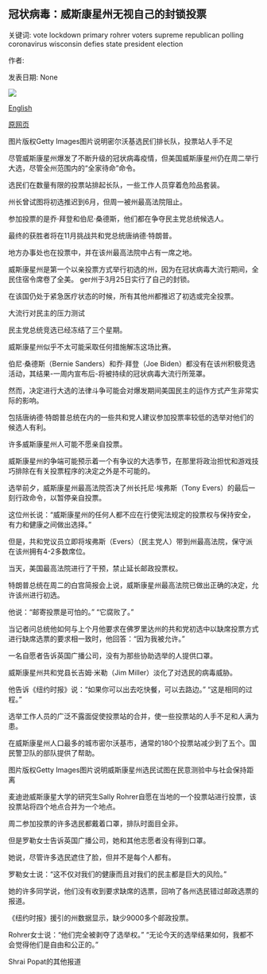 ## 冠状病毒：威斯康星州无视自己的封锁投票

关键词: vote lockdown primary rohrer voters supreme republican polling coronavirus wisconsin defies state president election

作者: 

发表日期: None

![](https://ichef.bbci.co.uk/news/1024/branded_news/11435/production/_111690707_wisconsin4.jpg)

[English](Coronavirus%3A%20Wisconsin%20defies%20its%20own%20lockdown%20to%20vote.md)

[原网页](https://www.bbc.com/news/world-us-canada-52208440)

图片版权Getty Images图片说明密尔沃基选民们排长队，投票站人手不足

尽管威斯康星州爆发了不断升级的冠状病毒疫情，但美国威斯康星州仍在周二举行大选，尽管全州范围内的“全家待命”命令。

选民们在数量有限的投票站排起长队，一些工作人员穿着危险品套装。

州长曾试图将初选推迟到6月，但周一被州最高法院阻止。

参加投票的是乔·拜登和伯尼·桑德斯，他们都在争夺民主党总统候选人。

最终的获胜者将在11月挑战共和党总统唐纳德·特朗普。

地方办事处也在投票中，并在该州最高法院中占有一席之地。

威斯康星州是第一个以亲投票方式举行初选的州，因为在冠状病毒大流行期间，全民住宿令席卷了全美。 ger州于3月25日实行了自己的封锁。

在该国仍处于紧急医疗状态的时候，所有其他州都推迟了初选或完全投票。

大流行对民主的压力测试

民主党总统竞选已经冻结了三个星期。

威斯康星州似乎不太可能采取任何措施解冻这场比赛。

伯尼·桑德斯（Bernie Sanders）和乔·拜登（Joe Biden）都没有在该州积极竞选活动，其结果-一周内宣布后-将被持续的冠状病毒大流行所笼罩。

然而，决定进行大选的法律斗争可能会对爆发期间美国民主的运作方式产生非常实际的影响。

包括唐纳德·特朗普总统在内的一些共和党人建议参加投票率较低的选举对他们的候选人有利。

许多威斯康星州人可能不愿亲自投票。

威斯康星州的争端可能预示着一个有争议的大选季节，在那里将政治担忧和游戏技巧排除在有关投票程序的决定之外是不可能的。

选举前夕，威斯康星州最高法院否决了州长托尼·埃弗斯（Tony Evers）的最后一刻行政命令，以暂停亲自投票。

这位州长说：“威斯康星州的任何人都不应在行使宪法规定的投票权与保持安全，有力和健康之间做出选择。”

但是，共和党议员立即将埃弗斯（Evers）（民主党人）带到州最高法院，保守派在该州拥有4-2多数席位。

当天，美国最高法院进行了干预，禁止延长邮政投票权。

特朗普总统在周二的白宫简报会上说，威斯康星州最高法院已做出正确的决定，允许该州进行初选。

他说：“邮寄投票是可怕的。” “它腐败了。”

当记者问总统他如何与上个月他要求在佛罗里达州的共和党初选中以缺席投票方式进行缺席选票的要求相一致时，他回答：“因为我被允许。”

一名自愿者告诉英国广播公司，没有为那些协助选举的人提供口罩。

威斯康星州共和党县长吉姆·米勒（Jim Miller）淡化了对选民的病毒威胁。

他告诉《纽约时报》说：“如果你可以出去吃快餐，可以去路边。” “这是相同的过程。”

选举工作人员的广泛不露面促使投票站的合并，使一些投票站的人手不足和人满为患。

在威斯康星州人口最多的城市密尔沃基市，通常的180个投票站减少到了五个。国民警卫队的部队提供了帮助。

图片版权Getty Images图片说明威斯康星州选民试图在民意测验中与社会保持距离

麦迪逊威斯康星大学的研究生Sally Rohrer自愿在当地的一个投票站进行投票，该投票站将四个地点合并为一个地点。

周二参加投票的许多选民都戴着口罩，排队时面目全非。

但是罗勒女士告诉英国广播公司，她和其他志愿者没有得到口罩。

她说，尽管许多选民遮住了脸，但并不是每个人都有。

罗勒女士说：“这不仅对我们的健康而且对我们的民主都是巨大的风险。”

她的许多同学说，他们没有收到要求缺席的选票，回响了各州选民错过邮政选票的报道。

《纽约时报》援引的州数据显示，缺少9000多个邮政投票。

Rohrer女士说：“他们完全被剥夺了选举权。” “无论今天的选举结果如何，我都不会觉得他们是自由和公正的。”

Shrai Popat的其他报道